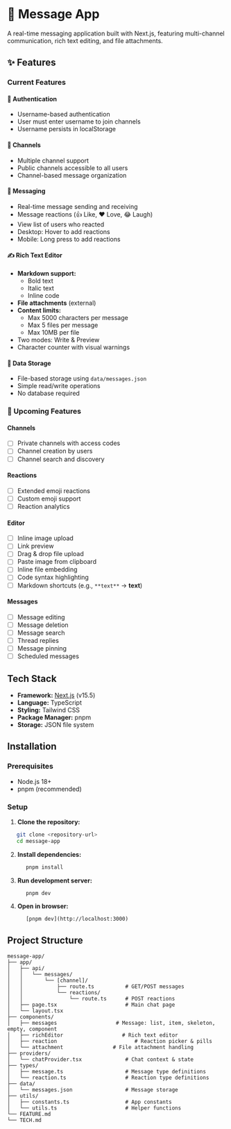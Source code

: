 # 💬 Message App

A real-time messaging application built with Next.js, featuring multi-channel communication, rich text editing, and file attachments.

## ✨ Features

### Current Features

#### 🔐 Authentication

- Username-based authentication
- User must enter username to join channels
- Username persists in localStorage

#### 📢 Channels

- Multiple channel support
- Public channels accessible to all users
- Channel-based message organization

#### 💬 Messaging

- Real-time message sending and receiving
- Message reactions (👍 Like, ❤️ Love, 😂 Laugh)
- View list of users who reacted
- Desktop: Hover to add reactions
- Mobile: Long press to add reactions

#### ✍️ Rich Text Editor

- **Markdown support:**
  - Bold text
  - Italic text
  - Inline code
- **File attachments** (external)
- **Content limits:**
  - Max 5000 characters per message
  - Max 5 files per message
  - Max 10MB per file
- Two modes: Write & Preview
- Character counter with visual warnings

#### 💾 Data Storage

- File-based storage using `data/messages.json`
- Simple read/write operations
- No database required

### 🚀 Upcoming Features

#### Channels

- [ ] Private channels with access codes
- [ ] Channel creation by users
- [ ] Channel search and discovery

#### Reactions

- [ ] Extended emoji reactions
- [ ] Custom emoji support
- [ ] Reaction analytics

#### Editor

- [ ] Inline image upload
- [ ] Link preview
- [ ] Drag & drop file upload
- [ ] Paste image from clipboard
- [ ] Inline file embedding
- [ ] Code syntax highlighting
- [ ] Markdown shortcuts (e.g., `**text**` → **text**)

#### Messages

- [ ] Message editing
- [ ] Message deletion
- [ ] Message search
- [ ] Thread replies
- [ ] Message pinning
- [ ] Scheduled messages

## Tech Stack

- **Framework:** [Next.js](https://nextjs.org/) (v15.5)
- **Language:** TypeScript
- **Styling:** Tailwind CSS
- **Package Manager:** pnpm
- **Storage:** JSON file system

## Installation

### Prerequisites

- Node.js 18+
- pnpm (recommended)

### Setup

1. **Clone the repository:**

```bash
   git clone <repository-url>
   cd message-app
```

2. **Install dependencies:**

```bash
      pnpm install
```

3. **Run development server:**

```bash
      pnpm dev
```

4. **Open in browser:**

```
      [pnpm dev](http://localhost:3000)
```

## Project Structure

```
message-app/
├── app/
│   ├── api/
│   │   └── messages/
│   │       └── [channel]/
│   │           ├── route.ts          # GET/POST messages
│   │           └── reactions/
│   │               └── route.ts      # POST reactions
│   ├── page.tsx                      # Main chat page
│   └── layout.tsx
├── components/
│   ├── messages                   # Message: list, item, skeleton, empty, component
│   ├── richEditor                   # Rich text editor
│   ├── reaction                         # Reaction picker & pills
│   └── attachment                # File attachment handling
├── providers/
│   └── chatProvider.tsx              # Chat context & state
├── types/
│   ├── message.ts                    # Message type definitions
│   └── reaction.ts                   # Reaction type definitions
├── data/
│   └── messages.json                 # Message storage
├── utils/
│   ├── constants.ts                  # App constants
│   └── utils.ts                      # Helper functions
└── FEATURE.md
└── TECH.md
```
